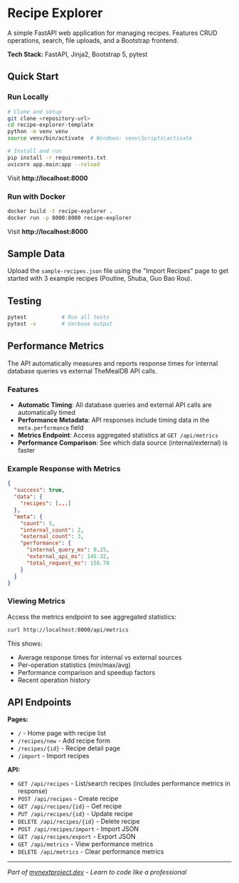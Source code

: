 # Recipe Explorer

A simple FastAPI web application for managing recipes. Features CRUD operations, search, file uploads, and a Bootstrap frontend.

**Tech Stack:** FastAPI, Jinja2, Bootstrap 5, pytest

## Quick Start

### Run Locally

```bash
# Clone and setup
git clone <repository-url>
cd recipe-explorer-template
python -m venv venv
source venv/bin/activate  # Windows: venv\Scripts\activate

# Install and run
pip install -r requirements.txt
uvicorn app.main:app --reload
```

Visit **http://localhost:8000**

### Run with Docker

```bash
docker build -t recipe-explorer .
docker run -p 8000:8000 recipe-explorer
```

Visit **http://localhost:8000**

## Sample Data

Upload the `sample-recipes.json` file using the "Import Recipes" page to get started with 3 example recipes (Poutine, Shuba, Guo Bao Rou).

## Testing

```bash
pytest           # Run all tests
pytest -v        # Verbose output
```

## Performance Metrics

The API automatically measures and reports response times for internal database queries vs external TheMealDB API calls.

### Features

- **Automatic Timing**: All database queries and external API calls are automatically timed
- **Performance Metadata**: API responses include timing data in the `meta.performance` field
- **Metrics Endpoint**: Access aggregated statistics at `GET /api/metrics`
- **Performance Comparison**: See which data source (internal/external) is faster

### Example Response with Metrics

```json
{
  "success": true,
  "data": {
    "recipes": [...]
  },
  "meta": {
    "count": 5,
    "internal_count": 2,
    "external_count": 3,
    "performance": {
      "internal_query_ms": 0.25,
      "external_api_ms": 145.32,
      "total_request_ms": 156.78
    }
  }
}
```

### Viewing Metrics

Access the metrics endpoint to see aggregated statistics:

```bash
curl http://localhost:8000/api/metrics
```

This shows:
- Average response times for internal vs external sources
- Per-operation statistics (min/max/avg)
- Performance comparison and speedup factors
- Recent operation history

## API Endpoints

**Pages:**
- `/` - Home page with recipe list
- `/recipes/new` - Add recipe form  
- `/recipes/{id}` - Recipe detail page
- `/import` - Import recipes

**API:**
- `GET /api/recipes` - List/search recipes (includes performance metrics in response)
- `POST /api/recipes` - Create recipe
- `GET /api/recipes/{id}` - Get recipe
- `PUT /api/recipes/{id}` - Update recipe
- `DELETE /api/recipes/{id}` - Delete recipe
- `POST /api/recipes/import` - Import JSON
- `GET /api/recipes/export` - Export JSON
- `GET /api/metrics` - View performance metrics
- `DELETE /api/metrics` - Clear performance metrics

---

*Part of [mynextproject.dev](https://mynextproject.dev) - Learn to code like a professional*
